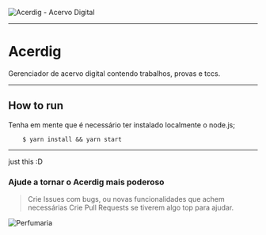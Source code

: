 ![Acerdig - Acervo Digital](https://scontent.fsdu17-1.fna.fbcdn.net/v/t1.0-9/46830978_2270035236405171_9115411741742727168_o.jpg?_nc_cat=109&_nc_ht=scontent.fsdu17-1.fna&oh=c7dc76beb3383c3f5bf3cb32f3ddde55&oe=5C68EDCB)

***

# Acerdig
Gerenciador de acervo digital contendo trabalhos, provas e tccs.

***

## How to run
Tenha em mente que é necessário ter instalado localmente o node.js;

```
    $ yarn install && yarn start

```

***

just this :D

### Ajude a tornar o Acerdig mais poderoso

> Crie Issues com bugs, ou novas funcionalidades que achem necessárias
> Crie Pull Requests se tiverem algo top para ajudar.

![Perfumaria](https://cdn.dribbble.com/users/1162077/screenshots/3848914/programmer.gif)
